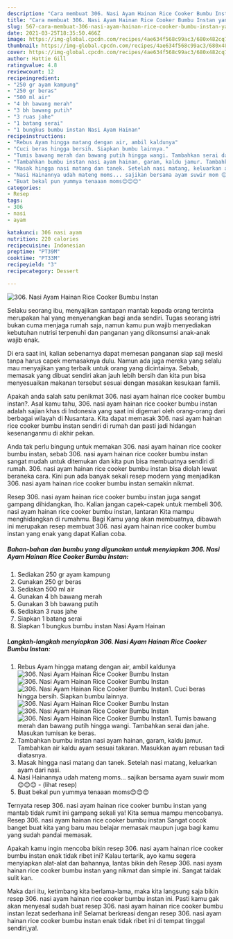 ```yaml
---
description: "Cara membuat 306. Nasi Ayam Hainan Rice Cooker Bumbu Instan yang lezat Untuk Jualan"
title: "Cara membuat 306. Nasi Ayam Hainan Rice Cooker Bumbu Instan yang lezat Untuk Jualan"
slug: 567-cara-membuat-306-nasi-ayam-hainan-rice-cooker-bumbu-instan-yang-lezat-untuk-jualan
date: 2021-03-25T18:35:50.466Z
image: https://img-global.cpcdn.com/recipes/4ae634f568c99ac3/680x482cq70/306-nasi-ayam-hainan-rice-cooker-bumbu-instan-foto-resep-utama.jpg
thumbnail: https://img-global.cpcdn.com/recipes/4ae634f568c99ac3/680x482cq70/306-nasi-ayam-hainan-rice-cooker-bumbu-instan-foto-resep-utama.jpg
cover: https://img-global.cpcdn.com/recipes/4ae634f568c99ac3/680x482cq70/306-nasi-ayam-hainan-rice-cooker-bumbu-instan-foto-resep-utama.jpg
author: Hattie Gill
ratingvalue: 4.8
reviewcount: 12
recipeingredient:
- "250 gr ayam kampung"
- "250 gr beras"
- "500 ml air"
- "4 bh bawang merah"
- "3 bh bawang putih"
- "3 ruas jahe"
- "1 batang serai"
- "1 bungkus bumbu instan Nasi Ayam Hainan"
recipeinstructions:
- "Rebus Ayam hingga matang dengan air, ambil kaldunya"
- "Cuci beras hingga bersih. Siapkan bumbu lainnya."
- "Tumis bawang merah dan bawang putih hingga wangi. Tambahkan serai dan jahe. Masukan tumisan ke beras."
- "Tambahkan bumbu instan nasi ayam hainan, garam, kaldu jamur. Tambahkan air kaldu ayam sesuai takaran. Masukkan ayam rebusan tadi diatasnya."
- "Masak hingga nasi matang dan tanek. Setelah nasi matang, keluarkan ayam dari nasi."
- "Nasi Hainannya udah mateng moms... sajikan bersama ayam suwir mom 😊😊😊           (lihat resep)"
- "Buat bekal pun yummya tenaaan moms😊😊😊"
categories:
- Resep
tags:
- 306
- nasi
- ayam

katakunci: 306 nasi ayam 
nutrition: 220 calories
recipecuisine: Indonesian
preptime: "PT39M"
cooktime: "PT33M"
recipeyield: "3"
recipecategory: Dessert

---
```



![306. Nasi Ayam Hainan Rice Cooker Bumbu Instan](https://img-global.cpcdn.com/recipes/4ae634f568c99ac3/680x482cq70/306-nasi-ayam-hainan-rice-cooker-bumbu-instan-foto-resep-utama.jpg)

Selaku seorang ibu, menyajikan santapan mantab kepada orang tercinta merupakan hal yang menyenangkan bagi anda sendiri. Tugas seorang istri bukan cuma menjaga rumah saja, namun kamu pun wajib menyediakan kebutuhan nutrisi terpenuhi dan panganan yang dikonsumsi anak-anak wajib enak.

Di era  saat ini, kalian sebenarnya dapat memesan panganan siap saji meski tanpa harus capek memasaknya dulu. Namun ada juga mereka yang selalu mau menyajikan yang terbaik untuk orang yang dicintainya. Sebab, memasak yang dibuat sendiri akan jauh lebih bersih dan kita pun bisa menyesuaikan makanan tersebut sesuai dengan masakan kesukaan famili. 



Apakah anda salah satu penikmat 306. nasi ayam hainan rice cooker bumbu instan?. Asal kamu tahu, 306. nasi ayam hainan rice cooker bumbu instan adalah sajian khas di Indonesia yang saat ini digemari oleh orang-orang dari berbagai wilayah di Nusantara. Kita dapat memasak 306. nasi ayam hainan rice cooker bumbu instan sendiri di rumah dan pasti jadi hidangan kesenanganmu di akhir pekan.

Anda tak perlu bingung untuk memakan 306. nasi ayam hainan rice cooker bumbu instan, sebab 306. nasi ayam hainan rice cooker bumbu instan sangat mudah untuk ditemukan dan kita pun bisa membuatnya sendiri di rumah. 306. nasi ayam hainan rice cooker bumbu instan bisa diolah lewat beraneka cara. Kini pun ada banyak sekali resep modern yang menjadikan 306. nasi ayam hainan rice cooker bumbu instan semakin nikmat.

Resep 306. nasi ayam hainan rice cooker bumbu instan juga sangat gampang dihidangkan, lho. Kalian jangan capek-capek untuk membeli 306. nasi ayam hainan rice cooker bumbu instan, lantaran Kita mampu menghidangkan di rumahmu. Bagi Kamu yang akan membuatnya, dibawah ini merupakan resep membuat 306. nasi ayam hainan rice cooker bumbu instan yang enak yang dapat Kalian coba.

<!--inarticleads1-->

##### Bahan-bahan dan bumbu yang digunakan untuk menyiapkan 306. Nasi Ayam Hainan Rice Cooker Bumbu Instan:

1. Sediakan 250 gr ayam kampung
1. Gunakan 250 gr beras
1. Sediakan 500 ml air
1. Gunakan 4 bh bawang merah
1. Gunakan 3 bh bawang putih
1. Sediakan 3 ruas jahe
1. Siapkan 1 batang serai
1. Siapkan 1 bungkus bumbu instan Nasi Ayam Hainan




<!--inarticleads2-->

##### Langkah-langkah menyiapkan 306. Nasi Ayam Hainan Rice Cooker Bumbu Instan:

1. Rebus Ayam hingga matang dengan air, ambil kaldunya
<img src="https://img-global.cpcdn.com/steps/9773daf50f345eee/160x128cq70/306-nasi-ayam-hainan-rice-cooker-bumbu-instan-langkah-memasak-1-foto.jpg" alt="306. Nasi Ayam Hainan Rice Cooker Bumbu Instan"><img src="https://img-global.cpcdn.com/steps/bbdd59d89e738347/160x128cq70/306-nasi-ayam-hainan-rice-cooker-bumbu-instan-langkah-memasak-1-foto.jpg" alt="306. Nasi Ayam Hainan Rice Cooker Bumbu Instan"><img src="https://img-global.cpcdn.com/steps/779c6b16e9d3bb73/160x128cq70/306-nasi-ayam-hainan-rice-cooker-bumbu-instan-langkah-memasak-1-foto.jpg" alt="306. Nasi Ayam Hainan Rice Cooker Bumbu Instan">1. Cuci beras hingga bersih. Siapkan bumbu lainnya.
<img src="https://img-global.cpcdn.com/steps/c10aeff9c6fcd192/160x128cq70/306-nasi-ayam-hainan-rice-cooker-bumbu-instan-langkah-memasak-2-foto.jpg" alt="306. Nasi Ayam Hainan Rice Cooker Bumbu Instan"><img src="https://img-global.cpcdn.com/steps/631f44e7764d7312/160x128cq70/306-nasi-ayam-hainan-rice-cooker-bumbu-instan-langkah-memasak-2-foto.jpg" alt="306. Nasi Ayam Hainan Rice Cooker Bumbu Instan"><img src="https://img-global.cpcdn.com/steps/dddb3b97964de260/160x128cq70/306-nasi-ayam-hainan-rice-cooker-bumbu-instan-langkah-memasak-2-foto.jpg" alt="306. Nasi Ayam Hainan Rice Cooker Bumbu Instan">1. Tumis bawang merah dan bawang putih hingga wangi. Tambahkan serai dan jahe. Masukan tumisan ke beras.
1. Tambahkan bumbu instan nasi ayam hainan, garam, kaldu jamur. Tambahkan air kaldu ayam sesuai takaran. Masukkan ayam rebusan tadi diatasnya.
1. Masak hingga nasi matang dan tanek. Setelah nasi matang, keluarkan ayam dari nasi.
1. Nasi Hainannya udah mateng moms... sajikan bersama ayam suwir mom 😊😊😊 -           (lihat resep)
1. Buat bekal pun yummya tenaaan moms😊😊😊




Ternyata resep 306. nasi ayam hainan rice cooker bumbu instan yang mantab tidak rumit ini gampang sekali ya! Kita semua mampu mencobanya. Resep 306. nasi ayam hainan rice cooker bumbu instan Sangat cocok banget buat kita yang baru mau belajar memasak maupun juga bagi kamu yang sudah pandai memasak.

Apakah kamu ingin mencoba bikin resep 306. nasi ayam hainan rice cooker bumbu instan enak tidak ribet ini? Kalau tertarik, ayo kamu segera menyiapkan alat-alat dan bahannya, lantas bikin deh Resep 306. nasi ayam hainan rice cooker bumbu instan yang nikmat dan simple ini. Sangat taidak sulit kan. 

Maka dari itu, ketimbang kita berlama-lama, maka kita langsung saja bikin resep 306. nasi ayam hainan rice cooker bumbu instan ini. Pasti kamu gak akan menyesal sudah buat resep 306. nasi ayam hainan rice cooker bumbu instan lezat sederhana ini! Selamat berkreasi dengan resep 306. nasi ayam hainan rice cooker bumbu instan enak tidak ribet ini di tempat tinggal sendiri,ya!.

